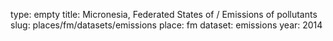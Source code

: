 type: empty
title: Micronesia, Federated States of / Emissions of pollutants
slug: places/fm/datasets/emissions
place: fm
dataset: emissions
year: 2014
